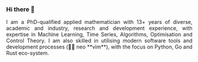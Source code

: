 ### Hi there 👋

<p align="justify">I am a PhD-qualified applied mathematician with 13+ years of diverse, academic and industry, research and development experience, with expertise in Machine Learning, Time Series, Algorithms, Optimisation and Control Theory. I am also skilled in utilising modern software tools and development processes (💙💚 neo **vim**), with the focus on Python, Go and Rust eco-system.</p>



<!--
**4lexir4/4lexir4** is a ✨ _special_ ✨ repository because its `README.md` (this file) appears on your GitHub profile.

Here are some ideas to get you started:

- 🔭 I’m currently working on ...
- 🌱 I’m currently learning ...
- 👯 I’m looking to collaborate on ...
- 🤔 I’m looking for help with ...
- 💬 Ask me about ...
- 📫 How to reach me: ...
- 😄 Pronouns: ...
- ⚡ Fun fact: ...
-->

